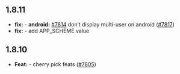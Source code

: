 ## 1.8.11

* **fix:**  - **android:** [#7814](https://github.com/AzzappApp/azzapp/pull/7814) don’t display multi-user on android ([#7817](https://github.com/AzzappApp/azzapp/pull/7817))
* **fix:**  - add APP_SCHEME value

## 1.8.10

* **Feat:**  - cherry pick feats ([#7805](https://github.com/AzzappApp/azzapp/pull/7805))